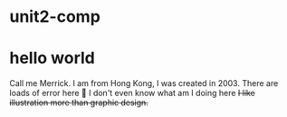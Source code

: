 # unit2-comp
# hello world #
Call me Merrick. 
I am from Hong Kong, I was created in 2003. There are loads of error here 🚨
I don't even know what am I doing here
~~I like illustration more than graphic design.~~
